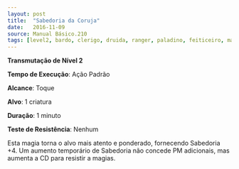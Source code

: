 ```yaml
---
layout: post
title:  "Sabedoria da Coruja"
date:   2016-11-09
source: Manual Básico.210
tags: [level2, bardo, clerigo, druida, ranger, paladino, feiticeiro, mago, transmutacao]
---
```


**Transmutação de Nível 2**

**Tempo de Execução**: Ação Padrão

**Alcance**: Toque

**Alvo**: 1 criatura

**Duração**: 1 minuto

**Teste de Resistência**: Nenhum

Esta magia torna o alvo mais atento e ponderado, fornecendo Sabedoria +4. Um aumento temporário de Sabedoria não concede PM adicionais, mas aumenta a CD para resistir a magias.